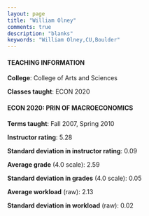 ```yaml
---
layout: page
title: "William Olney" 
comments: true
description: "blanks"
keywords: "William Olney,CU,Boulder"
---
```

<head>
<script src="https://ajax.googleapis.com/ajax/libs/jquery/2.1.3/jquery.min.js"></script>
<script src="https://dl.dropboxusercontent.com/s/pc42nxpaw1ea4o9/highcharts.js?dl=0"></script>
<!-- <script src="../assets/js/highcharts.js"></script> -->
<style type="text/css">@font-face {
	font-family: "Bebas Neue";
	src: url(https://www.filehosting.org/file/details/544349/BebasNeue Regular.otf) format("opentype");
	}
	h1.Bebas { 
		font-family: "Bebas Neue", Verdana, Tahoma;
	}
</style>
</head>
	   
#### TEACHING INFORMATION

**College**: College of Arts and Sciences

**Classes taught**: ECON 2020

#### ECON 2020: PRIN OF MACROECONOMICS

**Terms taught**: Fall 2007, Spring 2010

**Instructor rating**: 5.28

**Standard deviation in instructor rating**: 0.09

**Average grade** (4.0 scale): 2.59

**Standard deviation in grades** (4.0 scale): 0.05

**Average workload** (raw): 2.13

**Standard deviation in workload** (raw): 0.02

